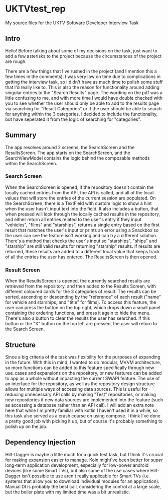# UKTVtest_rep
My source files for the UKTV Software Developer Interview Task

## Intro
Hello! Before talking about some of my decisions on the task, just want to add a few asterisks to the project because the circumstances of the project are rough.

There are a few things that I've rushed in the project (and I mention this a few times in the comments). I was very low on time due to complications in getting the interview task, so I didn't have as much time to polish some stuff that I'd really like to. This is also the reason for functionality around adding singular entries to the "Search Results" page. The wording on the pdf was a little confusing to me, and with more time I would have double checked with you to see whether the user should only be able to add to the results page via searching for "Result Categories" or if the user should be able to search for anything within the 3 categories. I decided to include the functionality, but have seperated it from the logic of searching for "categories".

## Summary
The app resolves around 2 screens, the SearchScreen and the ResultsScreen. The app starts on the SearchScreen, and the SearchViewModel contains the logic behind the composable methods within the SearchScreen. 

### Search Screen
When the SearchScreen is opened, if the repository doesn't contain the locally cached entries from the API, the API is called, and all of the local values that will store the entries of the current session are populated. On the SearchScreen, there is a TextField with custom logic to show a hint when the user hasn't input text into the field. It also includes a button, that when pressed will look through the locally cached results in the repository, and either return all entries related to the user's entry if they input "vehicles", "films" and "starships", returns a single entry based on the first result that matches the user's input or prints an error using a Snackbox so the user can see the feature isn't working and can try a different solution. There's a method that checks the user's input so "starships", "ships" and "starship" are still valid results for returning "starship" results. If results are returned, these results are added to a different local value that keeps track of all the entries the user has entered. The ResultsScreen is then opened.

### Result Screen
When the ResultsScreen is opened, the currently searched results are retrieved from the repository, and then added to the Results Screen, with different coloured cards for the 3 categories of result. The results can be sorted, ascending or descending by the "reference" of each result ("name" for vehicle and starships, and "title" for films). To access this feature, the user can press the button on the top right, which drops down a small panel containing the ordering functions, and press it again to hide the menu. There's also a button to clear the results the user has searched. If this button or the "X" button on the top left are pressed, the user will return to the Search Screen. 

## Structure
Since a big criteria of the task was flexibility for the purposes of expanding in the future. With this in mind, I wanted to do modular, MVVM architecture, so more functions can be added to this feature specifically through new use_cases and expansions on the repository, or new features can be added to app as a whole without impacting the current SWAPI feature. The use of an interface for the repository, as well as the repository design structure allows for multiple ways of accessing data sources. This is useful for reducing unnecessary API calls by making "Test" repositories, or making new repositories if new data sources are implemented into the feature (such as accessing a database rather than an API call). I will add an extra note here that while I'm pretty familiar with kotlin I haven't used it in a while, so this task also served as a crash course on using compose. I think I've done a pretty good job with picking it up, but of course it's probably something to polish up on the job.

## Dependency Injection
Hilt-Dagger is maybe a little much for a quick test task, but I think it's crucial for making expansion easier to manage. Koin might've been better for *super* long-term application development, especially for low-power android devices (like some Smart TVs), but also some of the use cases where Hilt-Dagger isn't possible to use aren't really applicable for Smart TVs (i.e. systems that allow you to download individual modules for an application). Manual DI is probably the best call, considering the control at a large scale, but the boiler plate with my limited time was a bit unrealistic.

